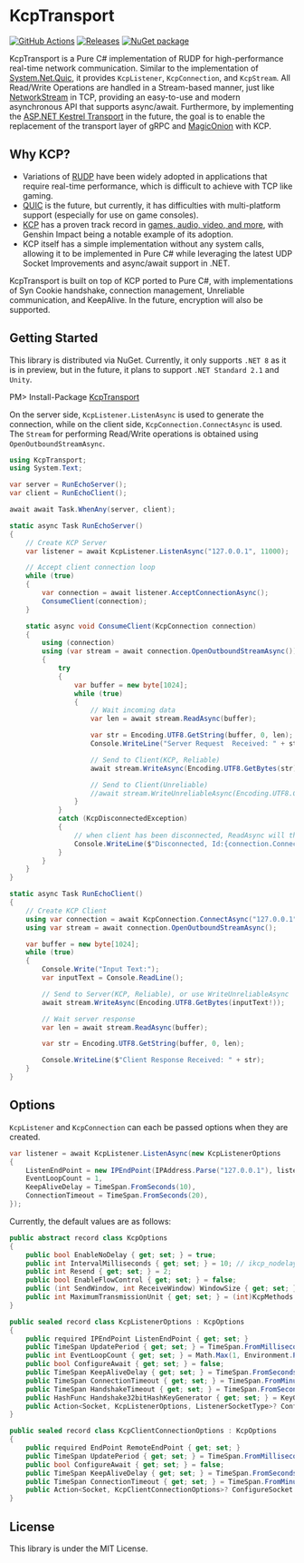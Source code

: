 # KcpTransport

[![GitHub Actions](https://github.com/Cysharp/KcpTransport/workflows/Build-Debug/badge.svg)](https://github.com/Cysharp/KcpTransport/actions) [![Releases](https://img.shields.io/github/release/Cysharp/KcpTransport.svg)](https://github.com/Cysharp/KcpTransport/releases)
[![NuGet package](https://img.shields.io/nuget/v/KcpTransport.svg)](https://nuget.org/packages/KcpTransport)

KcpTransport is a Pure C# implementation of RUDP for high-performance real-time network communication. Similar to the implementation of [System.Net.Quic](https://learn.microsoft.com/en-us/dotnet/fundamentals/networking/quic/quic-overview), it provides `KcpListener`, `KcpConnection`, and `KcpStream`. All Read/Write Operations are handled in a Stream-based manner, just like [NetworkStream](https://learn.microsoft.com/en-us/dotnet/api/system.net.sockets.networkstream) in TCP, providing an easy-to-use and modern asynchronous API that supports async/await. Furthermore, by implementing the [ASP.NET Kestrel Transport](https://learn.microsoft.com/en-us/dotnet/api/microsoft.aspnetcore.server.kestrel.transport.sockets.sockettransportfactory?view=aspnetcore-8.0) in the future, the goal is to enable the replacement of the transport layer of gRPC and [MagicOnion](https://github.com/Cysharp/MagicOnion) with KCP.

## Why KCP?

* Variations of [RUDP](https://en.wikipedia.org/wiki/Reliable_User_Datagram_Protocol) have been widely adopted in applications that require real-time performance, which is difficult to achieve with TCP like gaming.
* [QUIC](https://en.wikipedia.org/wiki/QUIC) is the future, but currently, it has difficulties with multi-platform support (especially for use on game consoles).
* [KCP](https://github.com/skywind3000/kcp) has a proven track record in [games, audio, video, and more](https://www.skywind.me/blog/archives/2706), with Genshin Impact being a notable example of its adoption.
* KCP itself has a simple implementation without any system calls, allowing it to be implemented in Pure C# while leveraging the latest UDP Socket Improvements and async/await support in .NET.

KcpTransport is built on top of KCP ported to Pure C#, with implementations of Syn Cookie handshake, connection management, Unreliable communication, and KeepAlive. In the future, encryption will also be supported.

## Getting Started

This library is distributed via NuGet. Currently, it only supports `.NET 8` as it is in preview, but in the future, it plans to support `.NET Standard 2.1` and `Unity`.

PM> Install-Package [KcpTransport](https://www.nuget.org/packages/KcpTransport)

On the server side, `KcpListener.ListenAsync` is used to generate the connection, while on the client side, `KcpConnection.ConnectAsync` is used. The `Stream` for performing Read/Write operations is obtained using `OpenOutboundStreamAsync`.

```csharp
using KcpTransport;
using System.Text;

var server = RunEchoServer();
var client = RunEchoClient();

await await Task.WhenAny(server, client);

static async Task RunEchoServer()
{
    // Create KCP Server
    var listener = await KcpListener.ListenAsync("127.0.0.1", 11000);

    // Accept client connection loop
    while (true)
    {
        var connection = await listener.AcceptConnectionAsync();
        ConsumeClient(connection);
    }

    static async void ConsumeClient(KcpConnection connection)
    {
        using (connection)
        using (var stream = await connection.OpenOutboundStreamAsync())
        {
            try
            {
                var buffer = new byte[1024];
                while (true)
                {
                    // Wait incoming data
                    var len = await stream.ReadAsync(buffer);

                    var str = Encoding.UTF8.GetString(buffer, 0, len);
                    Console.WriteLine("Server Request  Received: " + str);

                    // Send to Client(KCP, Reliable)
                    await stream.WriteAsync(Encoding.UTF8.GetBytes(str));

                    // Send to Client(Unreliable)
                    //await stream.WriteUnreliableAsync(Encoding.UTF8.GetBytes(str));
                }
            }
            catch (KcpDisconnectedException)
            {
                // when client has been disconnected, ReadAsync will throw KcpDisconnectedException
                Console.WriteLine($"Disconnected, Id:{connection.ConnectionId}");
            }
        }
    }
}

static async Task RunEchoClient()
{
    // Create KCP Client
    using var connection = await KcpConnection.ConnectAsync("127.0.0.1", 11000);
    using var stream = await connection.OpenOutboundStreamAsync();

    var buffer = new byte[1024];
    while (true)
    {
        Console.Write("Input Text:");
        var inputText = Console.ReadLine();

        // Send to Server(KCP, Reliable), or use WriteUnreliableAsync
        await stream.WriteAsync(Encoding.UTF8.GetBytes(inputText!));

        // Wait server response
        var len = await stream.ReadAsync(buffer);

        var str = Encoding.UTF8.GetString(buffer, 0, len);

        Console.WriteLine($"Client Response Received: " + str);
    }
}
```

Options
---
`KcpListener` and `KcpConnection` can each be passed options when they are created.

```csharp
var listener = await KcpListener.ListenAsync(new KcpListenerOptions
{
    ListenEndPoint = new IPEndPoint(IPAddress.Parse("127.0.0.1"), listenPort),
    EventLoopCount = 1,
    KeepAliveDelay = TimeSpan.FromSeconds(10),
    ConnectionTimeout = TimeSpan.FromSeconds(20),
});
```

Currently, the default values are as follows:

```csharp
public abstract record class KcpOptions
{
    public bool EnableNoDelay { get; set; } = true;
    public int IntervalMilliseconds { get; set; } = 10; // ikcp_nodelay min is 10.
    public int Resend { get; set; } = 2;
    public bool EnableFlowControl { get; set; } = false;
    public (int SendWindow, int ReceiveWindow) WindowSize { get; set; } = ((int)KcpMethods.IKCP_WND_SND, (int)KcpMethods.IKCP_WND_RCV);
    public int MaximumTransmissionUnit { get; set; } = (int)KcpMethods.IKCP_MTU_DEF;
}

public sealed record class KcpListenerOptions : KcpOptions
{
    public required IPEndPoint ListenEndPoint { get; set; }
    public TimeSpan UpdatePeriod { get; set; } = TimeSpan.FromMilliseconds(5);
    public int EventLoopCount { get; set; } = Math.Max(1, Environment.ProcessorCount / 2);
    public bool ConfigureAwait { get; set; } = false;
    public TimeSpan KeepAliveDelay { get; set; } = TimeSpan.FromSeconds(20);
    public TimeSpan ConnectionTimeout { get; set; } = TimeSpan.FromMinutes(1);
    public TimeSpan HandshakeTimeout { get; set; } = TimeSpan.FromSeconds(30);
    public HashFunc Handshake32bitHashKeyGenerator { get; set; } = KeyGenerator;
    public Action<Socket, KcpListenerOptions, ListenerSocketType>? ConfigureSocket { get; set; }
}

public sealed record class KcpClientConnectionOptions : KcpOptions
{
    public required EndPoint RemoteEndPoint { get; set; }
    public TimeSpan UpdatePeriod { get; set; } = TimeSpan.FromMilliseconds(5);
    public bool ConfigureAwait { get; set; } = false;
    public TimeSpan KeepAliveDelay { get; set; } = TimeSpan.FromSeconds(20);
    public TimeSpan ConnectionTimeout { get; set; } = TimeSpan.FromMinutes(1);
    public Action<Socket, KcpClientConnectionOptions>? ConfigureSocket { get; set; }
}
```

License
---
This library is under the MIT License.
